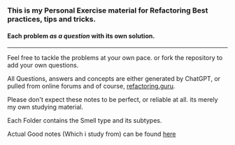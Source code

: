 ### This is my Personal Exercise material for Refactoring Best practices, tips and tricks.

#### Each problem _as a question_ with its own solution.
---

Feel free to tackle the problems at your own pace. or fork the repository to add your own questions.

All Questions, answers and concepts are either generated by ChatGPT, or pulled from online forums and of course, [refactoring.guru](refactoring.guru).

Please don't expect these notes to be perfect, or reliable at all.
its merely my own studying material.

Each Folder contains the Smell type and its subtypes.

Actual Good notes (Which i study from) can be found [here](refactoring.guru)
